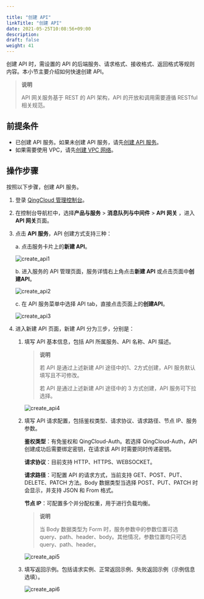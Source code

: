 ```yaml
---

title: "创建 API"
linkTitle: "创建 API"
date: 2021-05-25T10:08:56+09:00
description:
draft: false
weight: 41
---
```


创建 API 时，需设置的 API 的后端服务、请求格式、接收格式、返回格式等规则内容。本小节主要介绍如何快速创建 API。

> **说明**
>
> API 网关服务基于 REST 的 API 架构，API 的开放和调用需要遵循 RESTful 相关规范。



## 前提条件

- 已创建 API 服务。如果未创建 API 服务，请先[创建 API 服务](../../create_apiservice/)。
- 如果需要使用 VPC，请先[创建 VPC 网络](/../../../../network/vpc/manual/vpcnet/10_create_vpc/)。

## 操作步骤

按照以下步骤，创建 API 服务。

1. 登录 [QingCloud 管理控制台](https://console.qingcloud.com/login)。

2. 在控制台导航栏中，选择**产品与服务** > **消息队列与中间件** > **API 网关** ，进入**API 网关**页面。

3. 点击 **API 服务**，API 创建方式支持三种：

   a. 点击服务卡片上的**新建 API**。

   ![create_api1](../_images/create_api1.png)

   b. 进入服务的 API 管理页面，服务详情右上角点击**新建 API** 或点击页面中**创建API**。

   ![create_api2](../_images/create_api2.png)

   c. 在 API 服务菜单中选择 API tab，直接点击页面上的**创建API**。

   ![create_api3](../_images/create_api3.png)

4. 进入新建 API 页面，新建 API 分为三步，分别是：

   1. 填写 API 基本信息，包括 API 所属服务、API 名称、API 描述。

      > **说明**
      >
      > 若 API 是通过上述新建 API 途径中的1、2方式创建，API 服务默认填写且不可修改。
      >
      > 若 API 是通过上述新建 API 途径中的 3 方式创建，API 服务可下拉选择。

      ![create_api4](../_images/create_api4.png)

   2. 填写 API 请求配置，包括鉴权类型、请求协议、请求路径、节点 IP、服务参数。

      **鉴权类型**：有免鉴权和 QingCloud-Auth。若选择 QingCloud-Auth，API 创建成功后需要绑定密钥，在请求该 API 时需要同时传递密钥。

      **请求协议**：目前支持 HTTP、HTTPS、WEBSOCKET。

      **请求路径**：可配置 API 的请求方式，当前支持 GET、POST、PUT、DELETE、PATCH 方法。Body 数据类型当选择 POST、PUT、PATCH 时会显示，并支持 JSON 和 From 格式。

      **节点 IP**：可配置多个并分配权重，用于进行负载均衡。

      > **说明**
      >
      > 当 Body 数据类型为 Form 时，服务参数中的参数位置可选 query、path、header、body。其他情况，参数位置均只可选query、path、header。

      ![create_api5](../_images/create_api5.png)

   3. 填写返回示例。包括请求实例、正常返回示例、失败返回示例（示例信息选填）。

      ![create_api6](../_images/create_api6.png)

